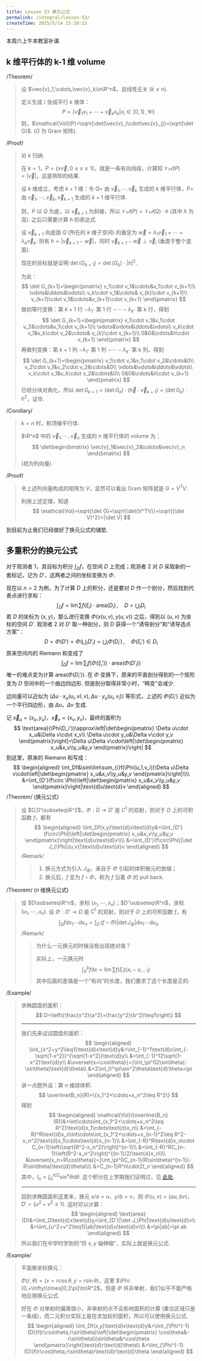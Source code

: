 ```yaml
---
title: Lesson 53 换元公式
permalink: /integral/lesson-53/
createTime: 2025/5/14 15:10:12
---
```

本周六上午本教室补课.

## k 维平行体的 k-1 维 volume

/Theorem/

> 设 $\vec{v}_1,\cdots,\vec{v}_k\in\R^n$，且线性无关 ($k\leq n$).
>
> 定义生成 / 张成平行 $k$ 维体：
> $$
> P=\{\vec{v}_1x_1+\cdots+\vec{v}_kx_k|x_i\in[0,1]\,,\forall i\}
> $$
> 则，$\mathcal{Vol}(P)=\sqrt{\det(\vec{v}_i\cdot\vec{v}_j)}=\sqrt{\det G}$. ($G$ 为 Gram 矩阵).

/Proof/

> 对 $k$ 归纳.
>
> 在 $k=1$，$P=\{x\vec{v};0\leq x\leq1\}$，就是一条有向线段，计算知 $\mathcal{Vol}(P)=|\vec{v}|$，这是熟知的结果.
>
> 设 $k$ 维成立，考虑 $k+1$ 维：令 $Q=$ 由 $\vec{v}_1,\cdots.\vec{v}_k$ 生成的 $k$ 维平行体，$P=$ 由 $\vec{v}_1,\cdots,\vec{v}_k,\vec{v}_{k+1}$ 生成的 $k+1$ 维平行体.
>
> 则，$P$ 以 $Q$ 为底，以 $\vec{v}_{k+1}$ 为斜棱，所以 $\mathcal{Vol}(P)=\mathcal{Vol}(Q)\cdot h$ (其中 $h$ 为高). 之后只需要计算 $h$ 的表达式.
>
> 设 $\vec{v}_{k+1}$ 向底面 $Q$ (所在的 $k$ 维子空间) 的垂足为 $\vec{w}=\lambda_1\vec{v}_1+\cdots+\lambda_k\vec{v}_k$. 则有 $h=|\vec{v}_{k+1}-\vec{w}|$，同时 $\vec{v}_{k+1}-\vec{w}\perp\vec{v}_i$ (垂直于整个底面).
>
> 现在的目标就是证明 $\det(G_{k+1})=\det(G_{k})\cdot|h|^2$.
>
> 为此：
> $$
> \det G_{k+1}=\begin{pmatrix}
> v_1\cdot v_1&\cdots&v_1\cdot v_{k+1}\\
> \vdots&\ddots&\vdots\\
> v_k\cdot v_1&\cdots& v_{k}\cdot v_{k+1}\\
> v_{k+1}\cdot v_1&\cdots&v_{k+1}\cdot v_{k+1}
> \end{pmatrix}
> $$
> 做初等行变换：第 $k+1$ 行 $-\lambda_1\cdot$ 第 1 行 $-\cdots-\lambda_k\cdot$ 第 k 行，得到
> $$
> \det G_{k+1}=\begin{pmatrix}
> v_1\cdot v_1&v_1\cdot v_2&\cdots&v_1\cdot v_{k+1}\\
> \vdots&\vdots&\ddots&\vdots\\
> v_k\cdot v_1&v_k\cdot v_2&\cdots& v_{k}\cdot v_{k+1}\\
> 0&0&\cdots&h\cdot v_{k+1}
> \end{pmatrix}
> $$
> 再做列变换：第 $k+1$ 列 $-\lambda_1\cdot$ 第 1 列 $-\cdots-\lambda_k\cdot$ 第 k 列，得到
> $$
> \det G_{k+1}=\begin{pmatrix}
> v_1\cdot v_1&v_1\cdot v_2&\cdots&0\\
> v_2\cdot v_1&v_2\cdot v_2&\cdots&0\\
> \vdots&\vdots&\ddots&\vdots\\
> v_k\cdot v_1&v_k\cdot v_2&\cdots&0\\
> 0&0&\cdots&h\cdot v_{k+1}
> \end{pmatrix}
> $$
> 已经分块对角化，所以 $\det G_{k+1}=(\det G_k)\cdot(\vec{h}\cdot\vec{v}_{k+1})=(\det G_k)\cdot h^2$，证毕.

/Corollary/

> $k=n$ 时，称顶维平行体.
>
> $\R^n$ 中的 $\vec{v}_1,\cdots,\vec{v}_n$ 生成的 $n$ 维平行体的 volume 为：
> $$
> \det\begin{bmatrix}
> \vec{v}_1&\vec{v}_2&\cdots&\vec{v}_n
> \end{bmatrix}
> $$
> (视为列向量)

/Proof/

> 令上述列向量构成的矩阵为 $V$，显然可以看出 Gram 矩阵就是 $G=V^TV$.
>
> 利用上述定理，知道
> $$
> \mathcal{Vol}=\sqrt{\det G}=\sqrt{\det(V^TV)}=\sqrt{(\det V)^2}=|\det V|
> $$

到目前为止我们已经做好了换元公式的铺垫.

## 多重积分的换元公式

对于观测者 1，其目标为积分 $\int_Df$，在空间 $D$ 上完成；观测者 2 对 $D$ 采取新的一套标记，记为 $D'$，这两者之间的坐标变换为 $\Phi$.

现在以 $n=2$ 为例，为了计算 $D$ 上的积分，还是要对 $D$ 作一个剖分，然后找到代表点进行求和：
$$
\int_Df=\lim\sum f(\xi_i)\cdot\text{area}(D_i)\,,\quad D=\bigcup_iD_i
$$
若 $D$ 的坐标为 $(x,y)$，那么进行变换 $\Phi(x(u,v),y(u,v))$ 之后，得到以 $(u,v)$ 为坐标的空间 $D'$. 观测者 2 对 $D'$ 取一种剖分，则 $D$ 获得一个“诱导剖分”和“诱导选点方案”：
$$
D=\Phi(D')=\Phi\left(\bigcup_iD'_i\right)=\bigcup_i\Phi(D_i')\,,\quad \Phi(\xi_i')\in D_i
$$
原来空间内的 Riemann 和变成了
$$
\int_Df=\lim\sum_if(\Phi(\xi_i'))\cdot\text{area}(\Phi(D'_i))
$$
唯一的难点变为计算 $\text{area}(\Phi(D_i'))$. 在 $\Phi$ 变换下，原来的平直剖分得到的一个矩形变为 $D$ 空间中的一个曲边四边形. 但是剖分取得非常小时，“畸变”会减少.

边向量可以近似为 $(\Delta u\cdot x_u(u_i,vI,v),\Delta u\cdot y_u(u_i,v_i))$ 等形式，上述的 $\Phi(D_i')$ 近似为一个平行四边形，由 $\Delta u$，$\Delta v$ 生成.

记 $\vec{x}_u=(x_u,y_u)$，$\vec{x}_v=(x_v,y_v)$，最终的面积为
$$
\text{area}(\Phi(D_i'))\approx\left|\det\begin{pmatrix}
\Delta u\cdot x_u&\Delta v\cdot x_v\\
\Delta u\cdot y_u&\Delta v\cdot y_v
\end{pmatrix}\right|=\Delta u\Delta v\cdot\left|\det\begin{pmatrix}
x_u&x_v\\y_u&y_v
\end{pmatrix}\right|
$$
到这里，原来的 Riemann 和写成：
$$
\begin{aligned}
\int_Df&\sim\lim\sum_{i}f(\Phi(u_1,v_i))\Delta u\Delta v\cdot\left|\det\begin{pmatrix}
x_u&x_v\\y_u&y_v
\end{pmatrix}\right|\\\\
&=\int_{D'}(f\circ \Phi)\left|\det\begin{pmatrix}
x_u&x_v\\y_u&y_v
\end{pmatrix}\right|\text{d}u\text{d}v
\end{aligned}
$$
/Theorem/ (换元公式)

> 设 $D,D'\subseteq\R^2$，$\Phi:D\to D'$ 是 $C^1$ 的双射，则对于 $D$ 上的可积函数 $f$，都有
> $$
> \begin{aligned}
> \iint_Df(x,y)\text{d}x\text{d}y&=\iint_{D'}(f\circ\Phi)\left|\det\begin{pmatrix}
> x_u&x_v\\y_u&y_v
> \end{pmatrix}\right|\text{d}u\text{d}v\\\\
> &=\iint_{D'}(f\circ\Phi)|\det J_{\Phi}(u,v)|\text{d}u\text{d}v
> \end{aligned}
> $$
> /Remark/
>
> > 1. 换元方式为引入 $J_\Phi$，来自于 $\Phi$ 引起的体积微元的放缩；
> > 2. 换元后，$f$ 变为 $f\circ\Phi$，称为 $f$ 沿着 $\Phi$ 的 pull back.

/Theorem/ ($n$ 维换元公式)

> 设 $D\subseteq\R^n$，坐标 $(x_1,\cdots,x_n)$；$D'\subseteq\R^n$，坐标 $(u_1,\cdots,u_n)$. 设 $\Phi:D'\to D$ 是 $C^1$ 的双射，则对于 $D$ 上的可积函数 $f$，有
> $$
> \int_Df\text{d}x_1\cdots\text{d}x_n=\int_{D'}(f\circ\Phi)|\det J_\Phi|\text{d}u_1\cdots\text{d}u_n
> $$
> /Remark/
>
> > 为什么一元换元的时候没有出现绝对值？
> >
> > 实际上，一元换元时
> > $$
> > \int_a^bf\text{d}x=\lim\sum f(\xi_i)(x_i-x_{i-1})
> > $$
> > 其中后面的差值是一个“有向”的长度，我们要求了这个长度是正的.

/Example/

> 求椭圆盘的面积：
> $$
> D=\left\{\frac{x^2}{a^2}+\frac{y^2}{b^2}\leq1\right\}
> $$
>
> ---
>
> 我们先来试试圆盘的面积：
> $$
> \begin{aligned}
> \iint_{x^2+y^2\leq1}\text{d}x\text{d}y&=\int_{-1}^1\text{d}x\int_{-\sqrt{1-x^2}}^{\sqrt{1-x^2}}\text{d}y\\
> &=\int_{-1}^12\sqrt{1-x^2}\text{d}y\\
> &\overset{x=\cos\theta}{=}\int_\pi^02\sin\theta(-\sin\theta)\text{d}\theta\\
> &=2\int_0^\pi\sin^2\theta\text{d}\theta=\pi
> \end{aligned}
> $$
> 讲一点题外话：算 $n$ 维球体积.
> $$
> \overline{B_n}(R)=\{x_1^2+\cdots+x_n^2\leq R^2\}
> $$
> 得到
> $$
> \begin{aligned}
> \mathcal{Vol}(\overline{B_n}(R))&=\int\cdots\int_{x_1^2+\cdots+x_n^2\leq R^2}\text{d}x_1\cdots\text{d}x_n\\
> &=\int_{-R}^R\text{d}x_n\int\cdots\int_{x_1^2+\cdots+x_{n-1}^2\leq R^2-x_n^2}\text{d}x_1\cdots\text{d}x_{n-1}\\
> &=\int_{-R}^R\text{d}x_n\cdot C_{n-1}\left(\sqrt{R^2-x_n^2}\right)^{n-1}\\
> &=\int_{-R}^RC_{n-1}\left(R^2-x_n^2\right)^{(n-1)/2}\text{d}x_n\\\\
> &\overset{x_n=R\cos\theta}{=}\int_\pi^0C_{n-1}(R\sin\theta)^{n-1}(-R\sin\theta)\text{d}\theta\\\\
> &=C_{n-1}R^n\cdot2I_n
> \end{aligned}
> $$
> 其中，$I_n=\int_0^{\pi/2}\sin^n\theta\text{d}\theta$. 这个积分在上学期我们证明过，见 [此处](/integral/gpu4r2m9/#分部积分公式).
>
> ---
>
> 回到求椭圆面积这里来，换元 $x/a=u$，$y/b=v$，则 $\Phi(u,v)=(au,bv)$，$D'=\{u^2+v^2\leq1\}$. 这时可以计算：
> $$
> \begin{aligned}
> \text{area}(D)&=\iint_D\text{d}x\text{d}y=\iint_{D'}|\det J_\Phi|\text{d}u\text{d}v\\
> &=\iint_{u^2+v^2\leq1}|ab|\text{d}u\text{d}v\\\\
> &=\pi|ab|=\pi ab
> \end{aligned}
> $$
> 所以我们在中学时学到的“将 $x,y$ 轴伸缩”，实际上就是换元公式.

/Example/

> 平面极坐标换元：
>
> $\Phi(r,\theta)=(x=r\cos\theta,y=r\sin\theta)$，这里 $\Phi:[0,+\infty)\times[0,2\pi]\to\R^2$，但是 $\Phi$ 并非单射，我们似乎不能严格地应用换元公式.
>
> 好在 $\Phi$ 对单射的偏离很小，非单射的点不会影响面积的计算 (重合区域只是一条线)，而二元积分实际上是在求加权的面积，所以可以使用换元公式.
> $$
> \begin{aligned}
> \iint_Df(x,y)\text{d}x\text{d}y&=\iint_{\Phi^{-1}(D)}f(r\cos\theta,r\sin\theta)\left|\det\begin{pmatrix}
> \cos\theta&-r\sin\theta\\\sin\theta&r\cos\theta
> \end{pmatrix}\right|\text{d}r\text{d}\theta\\
> &=\iint_{\Phi^{-1}(D)}f(r\cos\theta,r\sin\theta)r\text{d}r\text{d}\theta
> \end{aligned}
> $$

